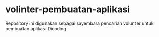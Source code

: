 # volinter-pembuatan-aplikasi
Repository ini digunakan sebagai sayembara pencarian volunter untuk pembuatan aplikasi Dicoding
